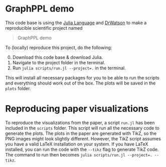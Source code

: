 # GraphPPL demo

This code base is using the [Julia Language](https://julialang.org/) and
[DrWatson](https://juliadynamics.github.io/DrWatson.jl/stable/)
to make a reproducible scientific project named
> GraphPPL demo

To (locally) reproduce this project, do the following:

0. Download this code base & download Julia. 
1. Navigate to the project folder in the terminal.
2. Run `julia scripts/run.jl --project=.` in the terminal.

This will install all necessary packages for you to be able to run the scripts and
everything should work out of the box. The plots will be saved in the `plots` folder.

# Reproducing paper visualizations

To reproduce the visualizations from the paper, a script `run.jl` has been included in the `scripts` folder. This script will run all the necessary code to generate the plots. The plots in the paper are generated with TikZ, so the PNG images might look slightly different. However, the TikZ script assumes you have a valid LaTeX installation on your system. If you have LaTeX installed, you can run the code with the `--tikz` flag to generate TikZ code. The command to run then becomes `julia scripts/run.jl --project=. --tikz`.


